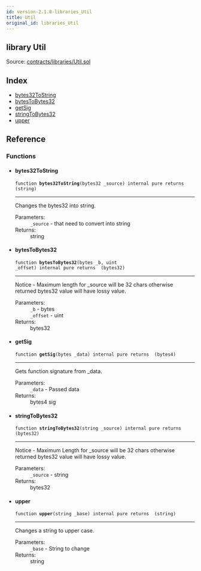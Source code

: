 ```yaml
---
id: version-2.1.0-libraries_Util
title: Util
original_id: libraries_Util
---
```


<div class="contract-doc"><div class="contract"><h2 class="contract-header"><span class="contract-kind">library</span> Util</h2><div class="source">Source: <a href="https://github.com/PolymathNetwork/polymath-core/blob/v2.1.0/contracts/libraries/Util.sol" target="_blank">contracts/libraries/Util.sol</a></div></div><div class="index"><h2>Index</h2><ul><li><a href="libraries_Util.html#bytes32ToString">bytes32ToString</a></li><li><a href="libraries_Util.html#bytesToBytes32">bytesToBytes32</a></li><li><a href="libraries_Util.html#getSig">getSig</a></li><li><a href="libraries_Util.html#stringToBytes32">stringToBytes32</a></li><li><a href="libraries_Util.html#upper">upper</a></li></ul></div><div class="reference"><h2>Reference</h2><div class="functions"><h3>Functions</h3><ul><li><div class="item function"><span id="bytes32ToString" class="anchor-marker"></span><h4 class="name">bytes32ToString</h4><div class="body"><code class="signature">function <strong>bytes32ToString</strong><span>(bytes32 _source) </span><span>internal </span><span>pure </span><span>returns  (string) </span></code><hr/><div class="description"><p>Changes the bytes32 into string.</p></div><dl><dt><span class="label-parameters">Parameters:</span></dt><dd><div><code>_source</code> - that need to convert into string</div></dd><dt><span class="label-return">Returns:</span></dt><dd>string</dd></dl></div></div></li><li><div class="item function"><span id="bytesToBytes32" class="anchor-marker"></span><h4 class="name">bytesToBytes32</h4><div class="body"><code class="signature">function <strong>bytesToBytes32</strong><span>(bytes _b, uint _offset) </span><span>internal </span><span>pure </span><span>returns  (bytes32) </span></code><hr/><div class="description"><p>Notice - Maximum length for _source will be 32 chars otherwise returned bytes32 value will have lossy value.</p></div><dl><dt><span class="label-parameters">Parameters:</span></dt><dd><div><code>_b</code> - bytes</div><div><code>_offset</code> - uint</div></dd><dt><span class="label-return">Returns:</span></dt><dd>bytes32</dd></dl></div></div></li><li><div class="item function"><span id="getSig" class="anchor-marker"></span><h4 class="name">getSig</h4><div class="body"><code class="signature">function <strong>getSig</strong><span>(bytes _data) </span><span>internal </span><span>pure </span><span>returns  (bytes4) </span></code><hr/><div class="description"><p>Gets function signature from _data.</p></div><dl><dt><span class="label-parameters">Parameters:</span></dt><dd><div><code>_data</code> - Passed data</div></dd><dt><span class="label-return">Returns:</span></dt><dd>bytes4 sig</dd></dl></div></div></li><li><div class="item function"><span id="stringToBytes32" class="anchor-marker"></span><h4 class="name">stringToBytes32</h4><div class="body"><code class="signature">function <strong>stringToBytes32</strong><span>(string _source) </span><span>internal </span><span>pure </span><span>returns  (bytes32) </span></code><hr/><div class="description"><p>Notice - Maximum Length for _source will be 32 chars otherwise returned bytes32 value will have lossy value.</p></div><dl><dt><span class="label-parameters">Parameters:</span></dt><dd><div><code>_source</code> - string</div></dd><dt><span class="label-return">Returns:</span></dt><dd>bytes32</dd></dl></div></div></li><li><div class="item function"><span id="upper" class="anchor-marker"></span><h4 class="name">upper</h4><div class="body"><code class="signature">function <strong>upper</strong><span>(string _base) </span><span>internal </span><span>pure </span><span>returns  (string) </span></code><hr/><div class="description"><p>Changes a string to upper case.</p></div><dl><dt><span class="label-parameters">Parameters:</span></dt><dd><div><code>_base</code> - String to change</div></dd><dt><span class="label-return">Returns:</span></dt><dd>string</dd></dl></div></div></li></ul></div></div></div>
